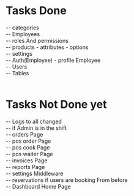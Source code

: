 # Tasks Done 
-- categories </br>
-- Employees</br>
-- roles And permissions</br>
-- products - attributes - options  </br>
-- settings</br>
-- Auth(Employee) - profile Employee</br>
-- Users</br>
-- Tables</br>
</br>
# Tasks Not Done yet
-- Logs to all changed</br>
-- if Admin is in the shift</br>
-- orders Page</br>
-- pos order Page</br>
-- pos cook Page</br>
-- pos waiter Page</br>
-- invoices Page</br>
-- reports Page</br>
-- settings Middleware</br>
-- reservations if users are booking From before</br>
-- Dashboard Home Page</br>
